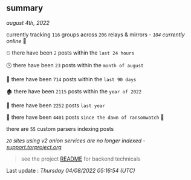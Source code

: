 
## summary
_august 4th, 2022_

currently tracking `116` groups across `206` relays & mirrors - _`104` currently online_ 📡

⏲ there have been `2` posts within the `last 24 hours`

🕓 there have been `23` posts within the `month of august`

📅 there have been `714` posts within the `last 90 days`

🏚 there have been `2115` posts within the `year of 2022`

🚀 there have been `2252` posts `last year`

🦕 there have been `4401` posts `since the dawn of ransomwatch` 🐣

there are `55` custom parsers indexing posts

_`20` sites using v2 onion services are no longer indexed - [support.torproject.org](https://support.torproject.org/onionservices/v2-deprecation/)_

> see the project [README](https://github.com/jmousqueton/ransomwatch#readme) for backend technicals



Last update : _Thursday 04/08/2022 05:16:54 (UTC)_

